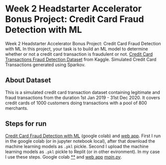 # Week 2 Headstarter Accelerator Bonus Project: Credit Card Fraud Detection with ML
Week 2 Headstarter Accelerator Bonus Project: Credit Card Fraud Detection with ML
In this project, your task is to build an ML model to determine whether or not a credit card transaction is fraudulent or not.
[Credit Card Transactions Fraud Detection Dataset](https://www.kaggle.com/datasets/kartik2112/fraud-detection/data) from Kaggle. Simulated Credit Card Transactions generated using Sparkov.

## About Dataset

This is a simulated credit card transaction dataset containing legitimate and fraud transactions from the duration 1st Jan 2019 - 31st Dec 2020. It covers credit cards of 1000 customers doing transactions with a pool of 800 merchants.

## Steps for run
[Credit Card Fraud Detection with ML](https://github.com/AslauAlexandru/Week-2-Headstarter-Accelerator-Bonus-Project-Credit-Card-Fraud-Detection-with-ML/blob/main/Week_2_Headstarter_Accelerator_Bonus_Project_Credit_Card_Fraud_Detection_with_ML.ipynb) (google colab) and [web app](https://github.com/AslauAlexandru/Week-2-Headstarter-Accelerator-Bonus-Project-Credit-Card-Fraud-Detection-with-ML/blob/main/main.py).
First I run in the google colab (or in jupyter notebook local), after that download the machine learning models as ```.pkl``` pickle. Second I upload the machine learning models as ```.pkl``` pickle to Replit (or in other evironment). In my case I use these steps. Google colab [**](https://github.com/AslauAlexandru/Week-2-Headstarter-Accelerator-Bonus-Project-Credit-Card-Fraud-Detection-with-ML/blob/main/Week_2_Headstarter_Accelerator_Bonus_Project_Credit_Card_Fraud_Detection_with_ML.ipynb) and [web app](https://github.com/AslauAlexandru/Week-2-Headstarter-Accelerator-Bonus-Project-Credit-Card-Fraud-Detection-with-ML/blob/main/main.py) [*main.py*](https://github.com/AslauAlexandru/Week-2-Headstarter-Accelerator-Bonus-Project-Credit-Card-Fraud-Detection-with-ML/blob/main/main.py).
